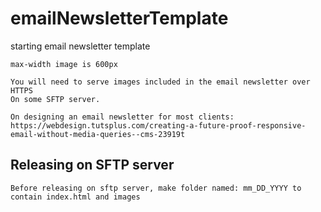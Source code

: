 # emailNewsletterTemplate
starting email newsletter template

    max-width image is 600px

    You will need to serve images included in the email newsletter over HTTPS
    On some SFTP server.

    On designing an email newsletter for most clients: https://webdesign.tutsplus.com/creating-a-future-proof-responsive-email-without-media-queries--cms-23919t


## Releasing on SFTP server

    Before releasing on sftp server, make folder named: mm_DD_YYYY to contain index.html and images